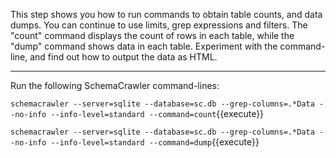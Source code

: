 This step shows you how to run commands to obtain table counts, and data dumps. You can continue to use limits, grep expressions and filters. The "count" command displays the count of rows in each table, while the "dump" command shows data in each table. Experiment with the command-line, and find out how to output the data as HTML.

-----

Run the following SchemaCrawler command-lines:

`schemacrawler --server=sqlite --database=sc.db --grep-columns=.*Data --no-info --info-level=standard --command=count`{{execute}}

`schemacrawler --server=sqlite --database=sc.db --grep-columns=.*Data --no-info --info-level=standard --command=dump`{{execute}}
